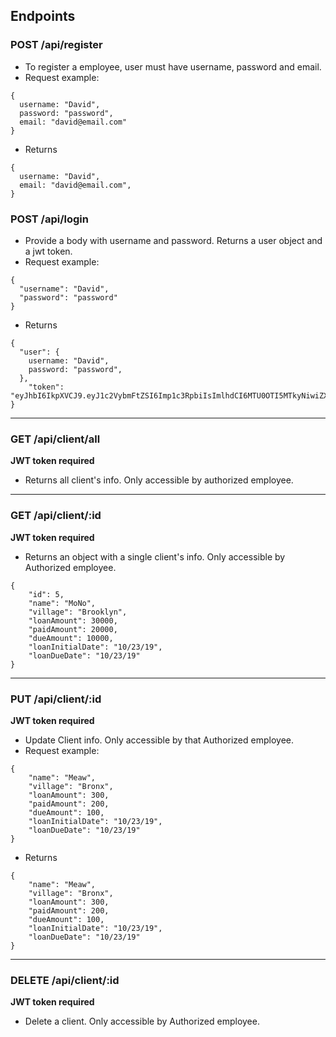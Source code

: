 ## Endpoints

### POST /api/register
* To register a employee, user must have username, password and email.
* Request example: 
```
{
  username: "David",
  password: "password",
  email: "david@email.com"
}
```
* Returns
```
{
  username: "David",
  email: "david@email.com",
}
```

### POST /api/login
* Provide a body with username and password. Returns a user object and a jwt token.
* Request example:
```
{
  "username": "David",
  "password": "password"
}
```
* Returns 
```
{
  "user": {
    username: "David",
    password: "password",
  },
    "token": "eyJhbI6IkpXVCJ9.eyJ1c2VybmFtZSI6Imp1c3RpbiIsImlhdCI6MTU0OTI5MTkyNiwiZXhwmTIW7fdXkrA8"
}
```
---
### GET /api/client/all
**JWT token required**
* Returns all client's info. Only accessible by authorized employee.

---
### GET /api/client/:id
**JWT token required**
* Returns an object with a single client's info. Only accessible by Authorized employee.
```
{
    "id": 5,
    "name": "MoNo",
    "village": "Brooklyn",
    "loanAmount": 30000,
    "paidAmount": 20000,
    "dueAmount": 10000,
    "loanInitialDate": "10/23/19",
    "loanDueDate": "10/23/19"
}

```
---
### PUT /api/client/:id
**JWT token required**
* Update Client info. Only accessible by that Authorized employee.
* Request example:
```
{
    "name": "Meaw",
    "village": "Bronx",
    "loanAmount": 300,
    "paidAmount": 200,
    "dueAmount": 100,
    "loanInitialDate": "10/23/19",
    "loanDueDate": "10/23/19"
}

```
* Returns 
```
{
    "name": "Meaw",
    "village": "Bronx",
    "loanAmount": 300,
    "paidAmount": 200,
    "dueAmount": 100,
    "loanInitialDate": "10/23/19",
    "loanDueDate": "10/23/19"
}
```
---
### DELETE /api/client/:id
**JWT token required**
* Delete a client. Only accessible by Authorized employee.
